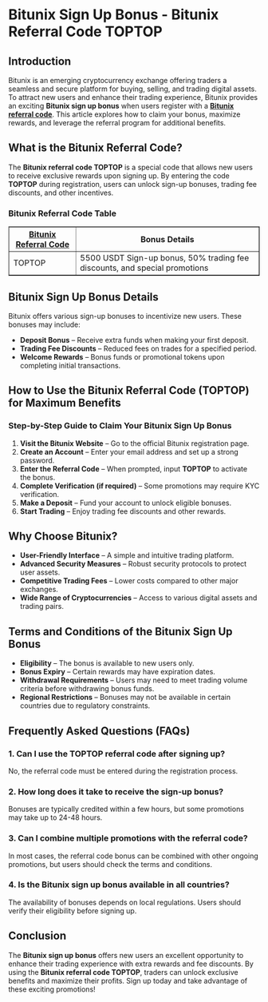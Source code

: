 <h1>Bitunix Sign Up Bonus - Bitunix Referral Code TOPTOP</h1>
<h2>Introduction</h2>
<p>Bitunix is an emerging cryptocurrency exchange offering traders a seamless and secure platform for buying, selling, and trading digital assets. To attract new users and enhance their trading experience, Bitunix provides an exciting <strong>Bitunix sign up bonus</strong> when users register with a <strong><a href="https://www.bitunix.com/register?vipCode=TOPTOP" target="_blank">Bitunix referral code</a></strong>. This article explores how to claim your bonus, maximize rewards, and leverage the referral program for additional benefits.</p>

<h2>What is the Bitunix Referral Code?</h2>
<p>The <strong>Bitunix referral code TOPTOP</strong> is a special code that allows new users to receive exclusive rewards upon signing up. By entering the code <strong>TOPTOP</strong> during registration, users can unlock sign-up bonuses, trading fee discounts, and other incentives.</p>

<h3>Bitunix Referral Code Table</h3>
<table border="1">
    <tr>
        <th><a href="https://github.com/Bitunix-Referral-Code/">Bitunix Referral Code</a>
</th>
        <th>Bonus Details</th>
    </tr>
    <tr>
        <td>TOPTOP</td>
        <td>5500 USDT Sign-up bonus, 50% trading fee discounts, and special promotions</td>
    </tr>
</table>

<h2>Bitunix Sign Up Bonus Details</h2>
<p>Bitunix offers various sign-up bonuses to incentivize new users. These bonuses may include:</p>
<ul>
    <li><strong>Deposit Bonus</strong> – Receive extra funds when making your first deposit.</li>
    <li><strong>Trading Fee Discounts</strong> – Reduced fees on trades for a specified period.</li>
    <li><strong>Welcome Rewards</strong> – Bonus funds or promotional tokens upon completing initial transactions.</li>
</ul>

<h2>How to Use the Bitunix Referral Code (TOPTOP) for Maximum Benefits</h2>
<h3>Step-by-Step Guide to Claim Your Bitunix Sign Up Bonus</h3>
<ol>
    <li><strong>Visit the Bitunix Website</strong> – Go to the official Bitunix registration page.</li>
    <li><strong>Create an Account</strong> – Enter your email address and set up a strong password.</li>
    <li><strong>Enter the Referral Code</strong> – When prompted, input <strong>TOPTOP</strong> to activate the bonus.</li>
    <li><strong>Complete Verification (if required)</strong> – Some promotions may require KYC verification.</li>
    <li><strong>Make a Deposit</strong> – Fund your account to unlock eligible bonuses.</li>
    <li><strong>Start Trading</strong> – Enjoy trading fee discounts and other rewards.</li>
</ol>

<h2>Why Choose Bitunix?</h2>
<ul>
    <li><strong>User-Friendly Interface</strong> – A simple and intuitive trading platform.</li>
    <li><strong>Advanced Security Measures</strong> – Robust security protocols to protect user assets.</li>
    <li><strong>Competitive Trading Fees</strong> – Lower costs compared to other major exchanges.</li>
    <li><strong>Wide Range of Cryptocurrencies</strong> – Access to various digital assets and trading pairs.</li>
</ul>

<h2>Terms and Conditions of the Bitunix Sign Up Bonus</h2>
<ul>
    <li><strong>Eligibility</strong> – The bonus is available to new users only.</li>
    <li><strong>Bonus Expiry</strong> – Certain rewards may have expiration dates.</li>
    <li><strong>Withdrawal Requirements</strong> – Users may need to meet trading volume criteria before withdrawing bonus funds.</li>
    <li><strong>Regional Restrictions</strong> – Bonuses may not be available in certain countries due to regulatory constraints.</li>
</ul>

<h2>Frequently Asked Questions (FAQs)</h2>
<h3>1. Can I use the TOPTOP referral code after signing up?</h3>
<p>No, the referral code must be entered during the registration process.</p>

<h3>2. How long does it take to receive the sign-up bonus?</h3>
<p>Bonuses are typically credited within a few hours, but some promotions may take up to 24-48 hours.</p>

<h3>3. Can I combine multiple promotions with the referral code?</h3>
<p>In most cases, the referral code bonus can be combined with other ongoing promotions, but users should check the terms and conditions.</p>

<h3>4. Is the Bitunix sign up bonus available in all countries?</h3>
<p>The availability of bonuses depends on local regulations. Users should verify their eligibility before signing up.</p>

<h2>Conclusion</h2>
<p>The <strong>Bitunix sign up bonus</strong> offers new users an excellent opportunity to enhance their trading experience with extra rewards and fee discounts. By using the <strong>Bitunix referral code TOPTOP</strong>, traders can unlock exclusive benefits and maximize their profits. Sign up today and take advantage of these exciting promotions!</p>
